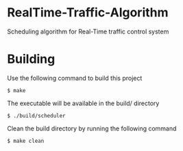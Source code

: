 # RealTime-Traffic-Algorithm
Scheduling algorithm for Real-Time traffic control system

# Building
Use the following command to build this project
```
$ make
```
The executable will be available in the build/ directory
```
$ ./build/scheduler
```
Clean the build directory by running the following command
```
$ make clean
```